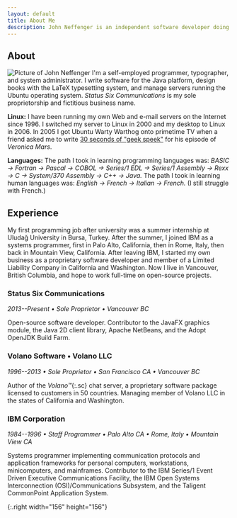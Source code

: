 ```yaml
---
layout: default
title: About Me
description: John Neffenger is an independent software developer doing business as Status Six Communications in Vancouver BC.
---
```


## About

![][jgneff]
I'm a self-employed programmer, typographer, and system administrator.
I write software for the Java platform, design books with the LaTeX typesetting system, and manage servers running the Ubuntu operating system.
*Status Six Communications* is my sole proprietorship and fictitious business name.

**Linux:**
I have been running my own Web and e-mail servers on the Internet since 1996.
I switched my server to Linux in 2000 and my desktop to Linux in 2006.
In 2005 I got Ubuntu Warty Warthog onto primetime TV when a friend asked me to write [30 seconds of "geek speek"][clip] for his episode of *Veronica Mars*.

**Languages:**
The path I took in learning programming languages was: *BASIC → Fortran → Pascal → COBOL → Series/1 EDL → Series/1 Assembly → Rexx → C → System/370 Assembly → C++ → Java.*
The path I took in learning human languages was: *English → French → Italian → French.*
(I still struggle with French.)

## Experience

My first programming job after university was a summer internship at Uludağ University in Bursa, Turkey.
After the summer, I joined IBM as a systems programmer, first in Palo Alto, California, then in Rome, Italy, then back in Mountain View, California.
After leaving IBM, I started my own business as a proprietary software developer and member of a Limited Liability Company in California and Washington.
Now I live in Vancouver, British Columbia, and hope to work full-time on open-source projects.

### Status Six Communications

*2013--Present • Sole Proprietor • Vancouver BC*

Open-source software developer.
Contributor to the JavaFX graphics module, the Java 2D client library, Apache NetBeans, and the Adopt OpenJDK Build Farm.

### Volano Software • Volano LLC

*1996--2013 • Sole Proprietor • San Francisco CA • Vancouver BC*

Author of the *Volano™*{:.sc} chat server, a proprietary software package licensed to customers in 50 countries.
Managing member of Volano LLC in the states of California and Washington.

### IBM Corporation

*1984--1996 • Staff Programmer • Palo Alto CA • Rome, Italy • Mountain View CA*

Systems programmer implementing communication protocols and application frameworks for personal computers, workstations, minicomputers, and mainframes.
Contributor to the IBM Series/1 Event Driven Executive Communications Facility, the IBM Open Systems Interconnection (OSI)/Communications Subsystem, and the Taligent CommonPoint Application System.

[clip]: https://youtu.be/GS9wdD-9EYU "&ldquo;Weapons of Class Destruction&rdquo; by Jed Seidel (Season 1, Episode 18)"

[jgneff]: images/jgneff.jpg "Picture of John Neffenger"
{:.right width="156" height="156"}
